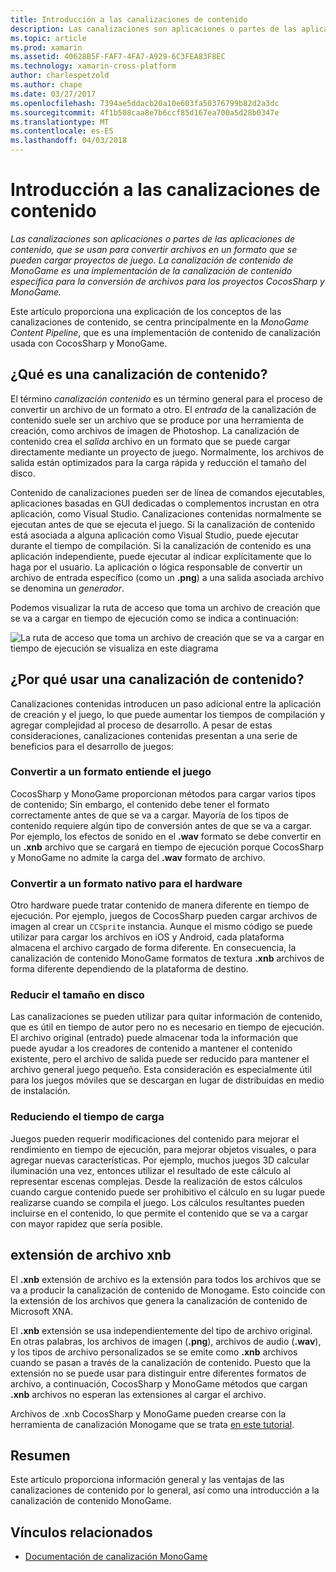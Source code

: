 ```yaml
---
title: Introducción a las canalizaciones de contenido
description: Las canalizaciones son aplicaciones o partes de las aplicaciones de contenido, que se usan para convertir archivos en un formato que se pueden cargar proyectos de juego. La canalización de contenido de MonoGame es una implementación de la canalización de contenido específica para la conversión de archivos para los proyectos CocosSharp y MonoGame.
ms.topic: article
ms.prod: xamarin
ms.assetid: 40628B5F-FAF7-4FA7-A929-6C3FEA83F8EC
ms.technology: xamarin-cross-platform
author: charlespetzold
ms.author: chape
ms.date: 03/27/2017
ms.openlocfilehash: 7394ae5ddacb20a10e603fa50376799b82d2a3dc
ms.sourcegitcommit: 4f1b508caa8e7b6ccf85d167ea700a5d28b0347e
ms.translationtype: MT
ms.contentlocale: es-ES
ms.lasthandoff: 04/03/2018
---
```

# <a name="introduction-to-content-pipelines"></a>Introducción a las canalizaciones de contenido

_Las canalizaciones son aplicaciones o partes de las aplicaciones de contenido, que se usan para convertir archivos en un formato que se pueden cargar proyectos de juego. La canalización de contenido de MonoGame es una implementación de la canalización de contenido específica para la conversión de archivos para los proyectos CocosSharp y MonoGame._

Este artículo proporciona una explicación de los conceptos de las canalizaciones de contenido, se centra principalmente en la *MonoGame Content Pipeline*, que es una implementación de contenido de canalización usada con CocosSharp y MonoGame.


## <a name="what-is-a-content-pipeline"></a>¿Qué es una canalización de contenido?

El término *canalización contenido* es un término general para el proceso de convertir un archivo de un formato a otro. El *entrada* de la canalización de contenido suele ser un archivo que se produce por una herramienta de creación, como archivos de imagen de Photoshop. La canalización de contenido crea el *salida* archivo en un formato que se puede cargar directamente mediante un proyecto de juego. Normalmente, los archivos de salida están optimizados para la carga rápida y reducción el tamaño del disco.

Contenido de canalizaciones pueden ser de línea de comandos ejecutables, aplicaciones basadas en GUI dedicadas o complementos incrustan en otra aplicación, como Visual Studio. Canalizaciones contenidas normalmente se ejecutan antes de que se ejecuta el juego. Si la canalización de contenido está asociada a alguna aplicación como Visual Studio, puede ejecutar durante el tiempo de compilación. Si la canalización de contenido es una aplicación independiente, puede ejecutar al indicar explícitamente que lo haga por el usuario. La aplicación o lógica responsable de convertir un archivo de entrada específico (como un **.png**) a una salida asociada archivo se denomina un *generador*. 

Podemos visualizar la ruta de acceso que toma un archivo de creación que se va a cargar en tiempo de ejecución como se indica a continuación:

![](introduction-images/image1.png "La ruta de acceso que toma un archivo de creación que se va a cargar en tiempo de ejecución se visualiza en este diagrama")

## <a name="why-use-a-content-pipeline"></a>¿Por qué usar una canalización de contenido?

Canalizaciones contenidas introducen un paso adicional entre la aplicación de creación y el juego, lo que puede aumentar los tiempos de compilación y agregar complejidad al proceso de desarrollo. A pesar de estas consideraciones, canalizaciones contenidas presentan a una serie de beneficios para el desarrollo de juegos:


### <a name="converting-to-a-format-understood-by-the-game"></a>Convertir a un formato entiende el juego

CocosSharp y MonoGame proporcionan métodos para cargar varios tipos de contenido; Sin embargo, el contenido debe tener el formato correctamente antes de que se va a cargar. Mayoría de los tipos de contenido requiere algún tipo de conversión antes de que se va a cargar. Por ejemplo, los efectos de sonido en el **.wav** formato se debe convertir en un **.xnb** archivo que se cargará en tiempo de ejecución porque CocosSharp y MonoGame no admite la carga del **.wav** formato de archivo.


### <a name="converting-to-a-format-native-to-the-hardware"></a>Convertir a un formato nativo para el hardware

Otro hardware puede tratar contenido de manera diferente en tiempo de ejecución. Por ejemplo, juegos de CocosSharp pueden cargar archivos de imagen al crear un `CCSprite` instancia. Aunque el mismo código se puede utilizar para cargar los archivos en iOS y Android, cada plataforma almacena el archivo cargado de forma diferente. En consecuencia, la canalización de contenido MonoGame formatos de textura **.xnb** archivos de forma diferente dependiendo de la plataforma de destino.


### <a name="reducing-size-on-disk"></a>Reducir el tamaño en disco 

Las canalizaciones se pueden utilizar para quitar información de contenido, que es útil en tiempo de autor pero no es necesario en tiempo de ejecución. El archivo original (entrado) puede almacenar toda la información que puede ayudar a los creadores de contenido a mantener el contenido existente, pero el archivo de salida puede ser reducido para mantener el archivo general juego pequeño. Esta consideración es especialmente útil para los juegos móviles que se descargan en lugar de distribuidas en medio de instalación.


### <a name="reducing-load-time"></a>Reduciendo el tiempo de carga

Juegos pueden requerir modificaciones del contenido para mejorar el rendimiento en tiempo de ejecución, para mejorar objetos visuales, o para agregar nuevas características. Por ejemplo, muchos juegos 3D calcular iluminación una vez, entonces utilizar el resultado de este cálculo al representar escenas complejas. Desde la realización de estos cálculos cuando cargue contenido puede ser prohibitivo el cálculo en su lugar puede realizarse cuando se compila el juego. Los cálculos resultantes pueden incluirse en el contenido, lo que permite el contenido que se va a cargar con mayor rapidez que sería posible. 


## <a name="xnb-file-extension"></a>extensión de archivo xnb

El **.xnb** extensión de archivo es la extensión para todos los archivos que se va a producir la canalización de contenido de Monogame. Esto coincide con la extensión de los archivos que genera la canalización de contenido de Microsoft XNA.

El **.xnb** extensión se usa independientemente del tipo de archivo original. En otras palabras, los archivos de imagen (**.png**), archivos de audio (**.wav**), y los tipos de archivo personalizados se se emite como **.xnb** archivos cuando se pasan a través de la canalización de contenido. Puesto que la extensión no se puede usar para distinguir entre diferentes formatos de archivo, a continuación, CocosSharp y MonoGame métodos que cargan **.xnb** archivos no esperan las extensiones al cargar el archivo.

Archivos de .xnb CocosSharp y MonoGame pueden crearse con la herramienta de canalización Monogame que se trata [en este tutorial](~/graphics-games/cocossharp/content-pipeline/walkthrough.md).


## <a name="summary"></a>Resumen

Este artículo proporciona información general y las ventajas de las canalizaciones de contenido por lo general, así como una introducción a la canalización de contenido MonoGame.

## <a name="related-links"></a>Vínculos relacionados

- [Documentación de canalización MonoGame](http://www.monogame.net/documentation/?page=Pipeline)
